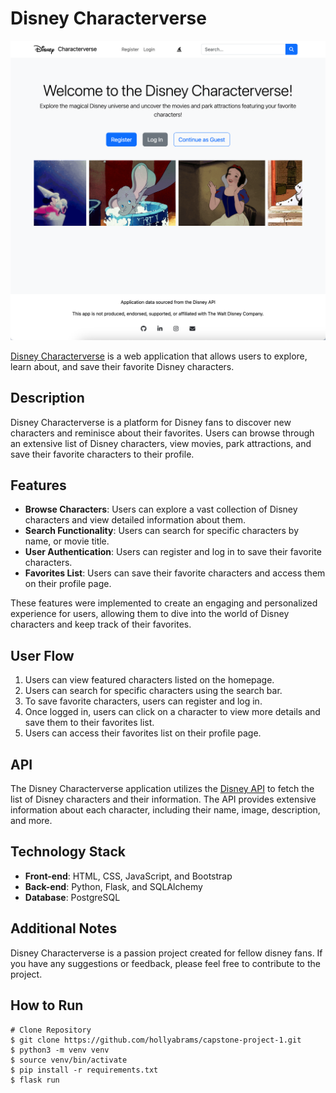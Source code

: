 # Disney Characterverse
![Disney Characterverse App](static/images/welcome-page.png)

[Disney Characterverse](https://disney-characterverse.onrender.com/) is a web application that allows users to explore, learn about, and save their favorite Disney characters.

## Description

Disney Characterverse is a platform for Disney fans to discover new characters and reminisce about their favorites. Users can browse through an extensive list of Disney characters, view movies, park attractions, and save their favorite characters to their profile.

## Features

- **Browse Characters**: Users can explore a vast collection of Disney characters and view detailed information about them.
- **Search Functionality**: Users can search for specific characters by name, or movie title.
- **User Authentication**: Users can register and log in to save their favorite characters.
- **Favorites List**: Users can save their favorite characters and access them on their profile page.

These features were implemented to create an engaging and personalized experience for users, allowing them to dive into the world of Disney characters and keep track of their favorites.

## User Flow

1. Users can view featured characters listed on the homepage.
2. Users can search for specific characters using the search bar.
3. To save favorite characters, users can register and log in.
4. Once logged in, users can click on a character to view more details and save them to their favorites list.
5. Users can access their favorites list on their profile page.

## API

The Disney Characterverse application utilizes the [Disney API](https://disneyapi.dev/) to fetch the list of Disney characters and their information. The API provides extensive information about each character, including their name, image, description, and more.

## Technology Stack

- **Front-end**: HTML, CSS, JavaScript, and Bootstrap
- **Back-end**: Python, Flask, and SQLAlchemy
- **Database**: PostgreSQL

## Additional Notes

Disney Characterverse is a passion project created for fellow disney fans. If you have any suggestions or feedback, please feel free to contribute to the project.

## How to Run
```
# Clone Repository
$ git clone https://github.com/hollyabrams/capstone-project-1.git
$ python3 -m venv venv
$ source venv/bin/activate
$ pip install -r requirements.txt
$ flask run
```

